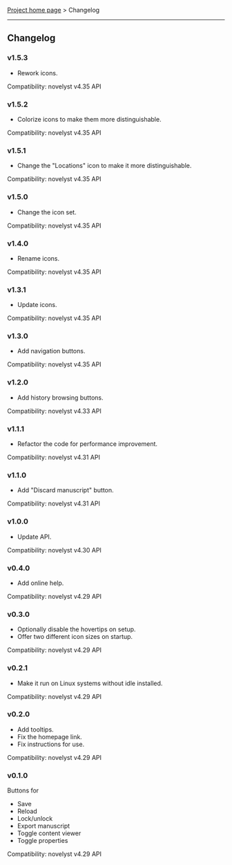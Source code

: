 [Project home page](index) > Changelog

------------------------------------------------------------------------

## Changelog

### v1.5.3

- Rework icons.

Compatibility: novelyst v4.35 API

### v1.5.2

- Colorize icons to make them more distinguishable.

Compatibility: novelyst v4.35 API

### v1.5.1

- Change the "Locations" icon to make it more distinguishable.

Compatibility: novelyst v4.35 API

### v1.5.0

- Change the icon set.

Compatibility: novelyst v4.35 API

### v1.4.0

- Rename icons.

Compatibility: novelyst v4.35 API

### v1.3.1

- Update icons.

Compatibility: novelyst v4.35 API

### v1.3.0

- Add navigation buttons.

Compatibility: novelyst v4.35 API

### v1.2.0

- Add history browsing buttons.

Compatibility: novelyst v4.33 API

### v1.1.1

- Refactor the code for performance improvement.

Compatibility: novelyst v4.31 API

### v1.1.0

- Add "Discard manuscript" button.

Compatibility: novelyst v4.31 API

### v1.0.0

- Update API.

Compatibility: novelyst v4.30 API

### v0.4.0

- Add online help.

Compatibility: novelyst v4.29 API

### v0.3.0

- Optionally disable the hovertips on setup.
- Offer two different icon sizes on startup.

Compatibility: novelyst v4.29 API

### v0.2.1

- Make it run on Linux systems without idle installed.

Compatibility: novelyst v4.29 API

### v0.2.0

- Add tooltips.
- Fix the homepage link.
- Fix instructions for use.

Compatibility: novelyst v4.29 API

### v0.1.0

Buttons for
- Save
- Reload
- Lock/unlock
- Export manuscript
- Toggle content viewer
- Toggle properties

Compatibility: novelyst v4.29 API
